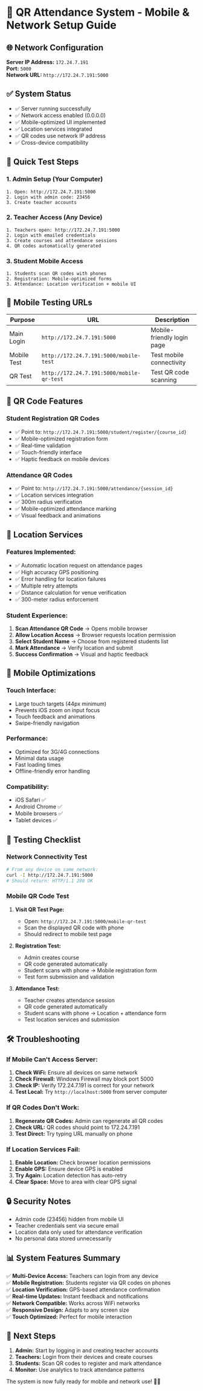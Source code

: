 # 📱 QR Attendance System - Mobile & Network Setup Guide

## 🌐 Network Configuration

**Server IP Address:** `172.24.7.191`  
**Port:** `5000`  
**Network URL:** `http://172.24.7.191:5000`

## ✅ System Status

- ✅ Server running successfully
- ✅ Network access enabled (0.0.0.0)
- ✅ Mobile-optimized UI implemented
- ✅ Location services integrated
- ✅ QR codes use network IP address
- ✅ Cross-device compatibility

## 🚀 Quick Test Steps

### 1. Admin Setup (Your Computer)

```
1. Open: http://172.24.7.191:5000
2. Login with admin code: 23456
3. Create teacher accounts
```

### 2. Teacher Access (Any Device)

```
1. Teachers open: http://172.24.7.191:5000
2. Login with emailed credentials
3. Create courses and attendance sessions
4. QR codes automatically generated
```

### 3. Student Mobile Access

```
1. Students scan QR codes with phones
2. Registration: Mobile-optimized forms
3. Attendance: Location verification + mobile UI
```

## 📱 Mobile Testing URLs

| Purpose     | URL                                       | Description                |
| ----------- | ----------------------------------------- | -------------------------- |
| Main Login  | `http://172.24.7.191:5000`                | Mobile-friendly login page |
| Mobile Test | `http://172.24.7.191:5000/mobile-test`    | Test mobile connectivity   |
| QR Test     | `http://172.24.7.191:5000/mobile-qr-test` | Test QR code scanning      |

## 🔧 QR Code Features

### Student Registration QR Codes

- ✅ Point to: `http://172.24.7.191:5000/student/register/{course_id}`
- ✅ Mobile-optimized registration form
- ✅ Real-time validation
- ✅ Touch-friendly interface
- ✅ Haptic feedback on mobile devices

### Attendance QR Codes

- ✅ Point to: `http://172.24.7.191:5000/attendance/{session_id}`
- ✅ Location services integration
- ✅ 300m radius verification
- ✅ Mobile-optimized attendance marking
- ✅ Visual feedback and animations

## 📍 Location Services

### Features Implemented:

- ✅ Automatic location request on attendance pages
- ✅ High accuracy GPS positioning
- ✅ Error handling for location failures
- ✅ Multiple retry attempts
- ✅ Distance calculation for venue verification
- ✅ 300-meter radius enforcement

### Student Experience:

1. **Scan Attendance QR Code** → Opens mobile browser
2. **Allow Location Access** → Browser requests location permission
3. **Select Student Name** → Choose from registered students list
4. **Mark Attendance** → Verify location and submit
5. **Success Confirmation** → Visual and haptic feedback

## 📱 Mobile Optimizations

### Touch Interface:

- Large touch targets (44px minimum)
- Prevents iOS zoom on input focus
- Touch feedback and animations
- Swipe-friendly navigation

### Performance:

- Optimized for 3G/4G connections
- Minimal data usage
- Fast loading times
- Offline-friendly error handling

### Compatibility:

- iOS Safari ✅
- Android Chrome ✅
- Mobile browsers ✅
- Tablet devices ✅

## 🧪 Testing Checklist

### Network Connectivity Test

```bash
# From any device on same network:
curl -I http://172.24.7.191:5000
# Should return: HTTP/1.1 200 OK
```

### Mobile QR Code Test

1. **Visit QR Test Page:**

   - Open: `http://172.24.7.191:5000/mobile-qr-test`
   - Scan the displayed QR code with phone
   - Should redirect to mobile test page

2. **Registration Test:**

   - Admin creates course
   - QR code generated automatically
   - Student scans with phone → Mobile registration form
   - Test form submission and validation

3. **Attendance Test:**
   - Teacher creates attendance session
   - QR code generated automatically
   - Student scans with phone → Location + attendance form
   - Test location services and submission

## 🛠️ Troubleshooting

### If Mobile Can't Access Server:

1. **Check WiFi:** Ensure all devices on same network
2. **Check Firewall:** Windows Firewall may block port 5000
3. **Check IP:** Verify 172.24.7.191 is correct for your network
4. **Test Local:** Try `http://localhost:5000` from server computer

### If QR Codes Don't Work:

1. **Regenerate QR Codes:** Admin can regenerate all QR codes
2. **Check URL:** QR codes should point to 172.24.7.191
3. **Test Direct:** Try typing URL manually on phone

### If Location Services Fail:

1. **Enable Location:** Check browser location permissions
2. **Enable GPS:** Ensure device GPS is enabled
3. **Try Again:** Location detection has auto-retry
4. **Clear Space:** Move to area with clear GPS signal

## 🔒 Security Notes

- Admin code (23456) hidden from mobile UI
- Teacher credentials sent via secure email
- Location data only used for attendance verification
- No personal data stored unnecessarily

## 📊 System Features Summary

✅ **Multi-Device Access:** Teachers can login from any device  
✅ **Mobile Registration:** Students register via QR codes on phones  
✅ **Location Verification:** GPS-based attendance confirmation  
✅ **Real-time Updates:** Instant feedback and notifications  
✅ **Network Compatible:** Works across WiFi networks  
✅ **Responsive Design:** Adapts to any screen size  
✅ **Touch Optimized:** Perfect for mobile interaction

## 🎯 Next Steps

1. **Admin:** Start by logging in and creating teacher accounts
2. **Teachers:** Login from their devices and create courses
3. **Students:** Scan QR codes to register and mark attendance
4. **Monitor:** Use analytics to track attendance patterns

The system is now fully ready for mobile and network use! 🚀📱
